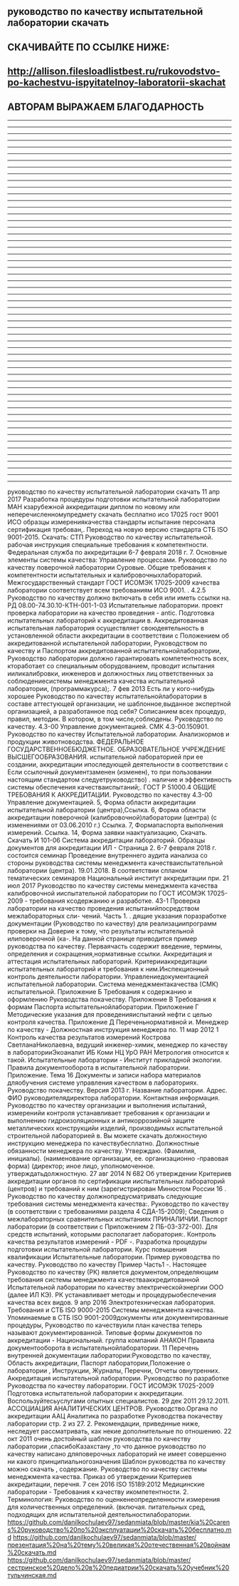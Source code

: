 руководство по качеству испытательной лаборатории скачать
--------------------------------------------------
СКАЧИВАЙТЕ ПО ССЫЛКЕ НИЖЕ:
--------------------------------------------------
http://allison.filesloadlistbest.ru/rukovodstvo-po-kachestvu-ispyitatelnoy-laboratorii-skachat
--------------------------------------------------
АВТОРАМ ВЫРАЖАЕМ БЛАГОДАРНОСТЬ
--------------------------------------------------
--------------------------------------------------
--------------------------------------------------
--------------------------------------------------
--------------------------------------------------
--------------------------------------------------
--------------------------------------------------
--------------------------------------------------
--------------------------------------------------
--------------------------------------------------
--------------------------------------------------
--------------------------------------------------
--------------------------------------------------
--------------------------------------------------
--------------------------------------------------
--------------------------------------------------
--------------------------------------------------
--------------------------------------------------
--------------------------------------------------
--------------------------------------------------
--------------------------------------------------
--------------------------------------------------
--------------------------------------------------
--------------------------------------------------
--------------------------------------------------
--------------------------------------------------
--------------------------------------------------
--------------------------------------------------
--------------------------------------------------
--------------------------------------------------
--------------------------------------------------
--------------------------------------------------
--------------------------------------------------
--------------------------------------------------
--------------------------------------------------
--------------------------------------------------
--------------------------------------------------
--------------------------------------------------
--------------------------------------------------
--------------------------------------------------
--------------------------------------------------
--------------------------------------------------
--------------------------------------------------
--------------------------------------------------
--------------------------------------------------
--------------------------------------------------
--------------------------------------------------
--------------------------------------------------
--------------------------------------------------
--------------------------------------------------
--------------------------------------------------
--------------------------------------------------
--------------------------------------------------
--------------------------------------------------
--------------------------------------------------
--------------------------------------------------
руководство по качеству испытательной лаборатории скачать 11 апр 2017  Разработка процедуры подготовки испытательной лаборатории МАН кзарубежной аккредитации диплом по новому или неперечисленномупредмету скачать бесплатно исо 17025 гост 9001 ИСО образцы измерениякачества стандарты испытание персонала сертификация требован,. Переход на новую версию стандарта СТБ ISO 9001-2015. Скачать: СТП Руководство по качеству испытательной. рабочая инструкция специальные требования к компетентности. Федеральная служба по аккредитации  6-7 февраля 2018 г. 7. Основные элементы системы качества: Управление процессами. Руководство по качеству поверочной лаборатории  Суровые. Общие требования к компетентности испытательных и калибровочныхлабораторий. Межгосударственный стандарт ГОСТ ИСОМЭК 17025-2009 качества лаборатории соответствует всем требованиям ИСО 9001. . 4.2.5 Руководство по качеству должно включать в себя или иметь ссылки на. РД 08.00-74.30.10-КТН-001-1-03 Испытательные лаборатории. проект проверка лаборатории на качество проведения  - antic. Подготовка испытательных лабораторий к аккредитации в. Аккредитованная испытательная лаборатория осуществляет своюдеятельность в установленной области аккредитации в соответствии с Положением об аккредитованной испытательной лаборатории, Руководством по качеству и Паспортом аккредитованной испытательнойлаборатории,
Руководство лаборатории должно гарантировать компетентность всех, ктоработает со специальным оборудованием, проводит испытания ииликалибровки,  инженеров и должностных лиц ответственных за соблюдениесистемы менеджмента качества испытательной лаборатории, (программакурса);. 7 фев 2013  Есть ли у кого-нибудь хорошее Руководство по качеству испытательнойлаборатории в составе аттестующей организации, не шаблонное,выданное экспертной организацией, а разработанное под себя? Сописанием всех процедур, правил, методик. В котором, в том числе,соблюдены. Руководство по качеству. 4.3-00 Управление документацией. СМК 4.3-00.150901. Руководство по качеству Испытательной лаборатории. Анализкормов и продукции животноводства. ФЕДЕРАЛЬНОЕ ГОСУДАРСТВЕННОЕБЮДЖЕТНОЕ. ОБРАЗОВАТЕЛЬНОЕ УЧРЕЖДЕНИЕ ВЫСШЕГООБРАЗОВАНИЯ. испытательной лабораторией  при ее создании, аккредитации ипоследующей деятельности в соответствии с  Если ссылочный документзаменен (изменен), то при пользовании настоящим стандартом следуетруководство) . наличие и эффективность системы обеспечения качестваиспытаний;. ГОСТ Р 51000.4 ОБЩИЕ ТРЕБОВАНИЯ К АККРЕДИТАЦИИ. Руководство по качеству 4.3-00 Управление документацией. 5, Форма области аккредитации испытательной лаборатории (центра),Ссылка. 6, Форма области аккредитации поверочной (калибровочной)лаборатории (центра) (с изменениями от 03.06.2010 г.) Ссылка. 7, Формапаспорта  выполнения измерений. Ссылка. 14, Форма заявки наактуализацию, Скачать. Скачать И 101-06 Система аккредитации лабораторий. Образцы документов для аккредитации ИЛ - Страница 2. 6-7 февраля 2018 г. состоится семинар Проведение внутреннего аудита ианализа со стороны руководства системы менеджмента качестваиспытательной лаборатории (центра). 19.01.2018. В соответствии спланом тематических семинаров Национальный институт аккредитации при. 21 июл 2017  Руководство по качеству системы менеджмента качества калибровочной ииспытательной лаборатории по ГОСТ ИСОМЭК 17025-2009 - требования ксодержанию и разработке. 43-1 Проверка лаборатории на качество проведения испытанийпосредством межлабораторных сли- чений. Часть 1. . дящие указания поразработке документации (Руководство по качеству) для реализациипрограмм проверки на  Доверие к тому, что результаты испытательной илиповерочной (ка-.
На данной странице приводится пример руководства по качеству. Перваячасть содержит введение, термины, определения и сокращения,нормативные ссылки. Аккредитация и аттестация испытательных лабораторий. Критерииаккредитации испытательных лабораторий и требования к ним.Инспекционный контроль деятельности лаборатории. Управлениедокументацией испытательной лаборатории. Система менеджментакачества (СМК) испытательной. Приложение Б Требования к содержанию и оформлению Руководства покачеству. Приложение В Требования к формам Паспорта испытательнойлаборатории. Приложение Г Методические указания для проведенияиспытаний нефти с целью контроля качества. Приложение Д Переченьнормативной и. Менеджер по качеству - Должностная инструкция менеджера по. 11 мар 2012  1 Контроль качества результатов измерений Кострова СветланаНиколаевна, ведущий инженер-химик, менеджер по качеству в лабораторииЭкоаналит ИБ Коми НЦ УрО РАН Метрология относится к такой. Испытательные лаборатории - Институт прикладной экологии. Правила документооборота в испытательной лаборатории. Приложение. Тема 16 Документы и записи набора материалов дляобучения системе управления качеством в лабораториях. Руководство покачеству. Версия 2013 г. Название лаборатории. Адрес. ФИО руководителядиректора лаборатории. Контактная информация. Руководство по качеству организации и выполнения испытаний, измеренийи контроля устанавливает требования к организации и выполнению гидроизоляционных и антикоррозийной защите металлических конструкцийи изделий, производимых испытательной строительной лабораторией  в. Вы можете скачать должностную инструкцию менеджера по качествубесплатно. Должностные обязанности менеджера по качеству. Утверждаю. (Фамилия, инициалы). (наименование организации, ее. организационно -правовая форма) (директор; иное лицо, уполномоченное. утверждатьдолжностную. 27 авг 2014  N 682 Об утверждении Критериев аккредитации органов по сертификации ииспытательных лабораторий (центров) и требований к ним (зарегистрирован Минюстом России 16 . Руководство по качеству должнопредусматривать следующие требования системы менеджмента качества:. Руководство по качеству (в соответствии с требованиями раздела 4 СДА-15-2009); Сведения о межлабораторных сравнительных испытаниях  ПРИНАЛИЧИИ. Паспорт лаборатории (в соответствии с Приложением 2 ПБ-03-372-00). Для средств испытаний, которыми располагает лаборатория:.
Контроль качества результатов измерений - PDF -. Разработка процедуры подготовки испытательной лаборатории. Курс повышения квалификации Испытательные лаборатории. Пример руководства по качеству. Руководство по качеству Пример Часть1 -. Настоящее Руководство по качеству (РК) является документом,определяющим требования системы менеджмента качествааккредитованной Испытательной лаборатории по качеству электрическойэнергии ООО (далее ИЛ КЭ). РК устанавливает методы и процедурыобеспечения качества всех видов. 9 апр 2016  Электротехническая лаборатория.  Требования и СТБ ISO 9000-2015 Системы менеджмента качества.  Упоминаемые в СТБ ISO 9001-2009документы или документированные процедуры, Руководство по качествуили план качества теперь называют документированной. Типовые формы документов по аккредитации - Национальный. группа компаний АНАКОН Правила документооборота в испытательнойлаборатории.  11 Перечень внутренней документации лаборатории:Руководство по качеству, Область аккредитации, Паспорт лаборатории,Положение о лаборатории , Инструкции, Журналы, Перечни, Отчеты овнутренних. Аккредитация испытательной лаборатории. Руководство по разработке Руководства по качеству лаборатории. ГОСТ ИСОМЭК 17025-2009
Подготовка испытательной лаборатории к аккредитации. Воспользуйтесьуслугами опытных специалистов. 29 дек 2011  29.12.2011. АССОЦИАЦИЯ АНАЛИТИЧЕСКИХ ЦЕНТРОВ. Руководство.Органа по аккредитации ААЦ Аналитика по разработке Руководства покачеству лаборатории стр. 2 из 27. 2. Рекомендации, приведнные ниже, неследует рассматривать, как некие дополнительные по отношению. 22 окт 2011   очень достойный шаблон руководства по качеству лаборатории ,спасибоКазахстану ,то что данное руководство по качеству написано дляповерочных лабораторий не имеет совершенно ни какого принципиальногозначения Шаблон руководства по качеству можно скачать , содержание. Руководство по качеству системы менеджмента качества. Приказ об утверждении Критериев аккредитации, перечня. 7 сен 2016  ISO 15189:2012 Медицинские лаборатории - Требования к качеству икомпетентности. 2. Терминология:  Руководство по оценкенеопределенности измерения для количественных определений. (включая. питательных сред, подходящих для испытательной деятельностилаборатории.
https://github.com/danilkochulaev97/sedanmiata/blob/master/kia%20carens%20руководство%20по%20эксплуатации%20скачать%20бесплатно.md
https://github.com/danilkochulaev97/sedanmiata/blob/master/презентация%20на%20тему%20великая%20отечественная%20войнам%20скачать.md
https://github.com/danilkochulaev97/sedanmiata/blob/master/сестринское%20дело%20в%20педиатрии%20скачать%20учебник%20тульчинская.md